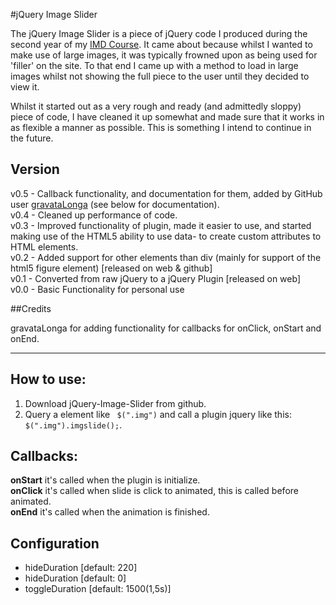 #jQuery Image Slider

The jQuery Image Slider is a piece of jQuery code I produced during the second year of my [IMD Course](http://imdweb.infj.ulst.ac.uk/). It came about because whilst I wanted to make use of large images, it was typically frowned upon as being used for 'filler' on the site. To that end I came up with a method to load in large images whilst not showing the full piece to the user until they decided to view it.

Whilst it started out as a very rough and ready (and admittedly sloppy) piece of code, I have cleaned it up somewhat and made sure that it works in as flexible a manner as possible. This is something I intend to continue in the future.

## Version

v0.5 - Callback functionality, and documentation for them, added by GitHub user [gravataLonga](https://github.com/gravataLonga) (see below for documentation).  
v0.4 - Cleaned up performance of code.   
v0.3 - Improved functionality of plugin, made it easier to use, and started making use of the HTML5 ability to use data- to create custom attributes to HTML elements.  
v0.2 - Added support for other elements than div (mainly for support of the html5 figure element) [released on web & github]  
v0.1 - Converted from raw jQuery to a jQuery Plugin [released on web]  
v0.0 - Basic Functionality for personal use  

##Credits

gravataLonga for adding functionality for callbacks for onClick, onStart and onEnd.

 * * * 
 
## How to use:
 
1. Download jQuery-Image-Slider from github.
2. Query a element like ` $(".img")` and call a plugin jquery like this: `$(".img").imgslide();`.

## Callbacks:
 
**onStart** it's called when the plugin is initialize.  
**onClick** it's called when slide is click to animated, this is called before animated.  
**onEnd** it's called when the animation is finished.  

## Configuration

* hideDuration [default: 220]  
* hideDuration [default: 0]
* toggleDuration [default: 1500(1,5s)]

 